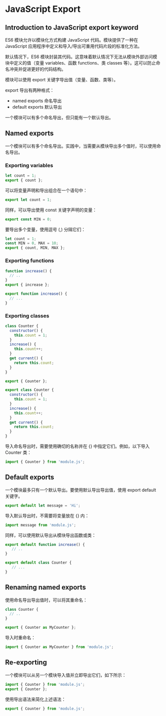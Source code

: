 # JavaScript Export

## Introduction to JavaScript export keyword

ES6 模块允许以模块化方式构建 JavaScript 代码。模块提供了一种在 JavaScript 应用程序中定义和导入/导出可重用代码片段的标准化方法。

默认情况下，ES6 模块封装其代码。这意味着默认情况下无法从模块外部访问模块中定义的值（变量 variables、函数 functions、类 classes 等）。这可以防止命名冲突并促进更好的代码结构。

模块可以使用 export 关键字导出值（变量、函数、类等）。

export 导出有两种格式：

- named exports 命名导出
- default exports 默认导出

一个模块可以有多个命名导出，但只能有一个默认导出。

## Named exports

一个模块可以有多个命名导出。实践中，当需要从模块导出多个值时，可以使用命名导出。

### Exporting variables

```js
let count = 1;
export { count };
```

可以将变量声明和导出组合在一个语句中：

```js
export let count = 1;
```

同样，可以导出使用 const 关键字声明的变量：

```js
export const MIN = 0;
```

要导出多个变量，使用逗号 (,) 分隔它们：

```js
let count = 1;
const MIN = 0, MAX = 10;
export { count, MIN, MAX };
```

### Exporting functions

```js
function increase() {
  // ..
}
export { increase };
```

```js
export function increase() {
  // ...
}
```

### Exporting classes

```js
class Counter {
  constructor() {
    this.count = 1;
  }
  increase() {
    this.count++;
  }
  get current() {
    return this.count;
  }
}

export { Counter };
```

```js
export class Counter {
  constructor() {
    this.count = 1;
  }
  increase() {
    this.count++;
  }
  get current() {
    return this.count;
  }
}
```

导入命名导出时，需要使用确切的名称并在 {} 中指定它们。例如，以下导入 Counter 类：

```js
import { Counter } from 'module.js';
```

## Default exports

一个模块最多只有一个默认导出。要使用默认导出导出值，使用 export default 关键字。

```js
export default let message = 'Hi';
```

导入默认导出时，不需要将变量放在 {} 内：

```js
import message from 'module.js';
```

同样，可以使用默认导出从模块导出函数或类：

```js
export default function increase() {
   // ..
}

export default class Counter {
   // ...
}
```

## Renaming named exports

使用命名导出导出值时，可以将其重命名：

```js
class Counter {
  // ..
}

export { Counter as MyCounter };
```

导入时重命名：

```js
import { Counter as MyCounter } from 'module.js';
```

## Re-exporting

一个模块可以从另一个模块导入值并立即导出它们，如下所示：

```js
import { Counter } from 'module.js';
export { Counter };
```

使用导出语法来简化上述语法：

```js
export { Counter } from 'module.js';
```